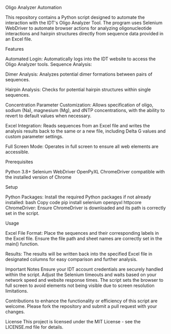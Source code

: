 Oligo Analyzer Automation

This repository contains a Python script designed to automate the interaction with the IDT's Oligo Analyzer Tool. The program uses Selenium WebDriver to automate browser actions for analyzing oligonucleotide interactions and hairpin structures directly from sequence data provided in an Excel file.

Features

Automated Login: Automatically logs into the IDT website to access the Oligo Analyzer tools.
Sequence Analysis:

Dimer Analysis: Analyzes potential dimer formations between pairs of sequences.

Hairpin Analysis: Checks for potential hairpin structures within single sequences.

Concentration Parameter Customization: Allows specification of oligo, sodium (Na), magnesium (Mg), and dNTP concentrations, with the ability to revert to default values when necessary.

Excel Integration: Reads sequences from an Excel file and writes the analysis results back to the same or a new file, including Delta G values and custom parameter settings.

Full Screen Mode: Operates in full screen to ensure all web elements are accessible.

Prerequisites

Python 3.8+
Selenium WebDriver
OpenPyXL
ChromeDriver compatible with the installed version of Chrome

Setup

Python Packages: Install the required Python packages if not already installed:
bash
Copy code
pip install selenium openpyxl httpcore
ChromeDriver: Ensure ChromeDriver is downloaded and its path is correctly set in the script.

Usage

Excel File Format:
Place the sequences and their corresponding labels in the Excel file.
Ensure the file path and sheet names are correctly set in the main() function.

Results:
The results will be written back into the specified Excel file in designated columns for easy comparison and further analysis.

Important Notes
Ensure your IDT account credentials are securely handled within the script.
Adjust the Selenium timeouts and waits based on your network speed and website response times.
The script sets the browser to full screen to avoid elements not being visible due to screen resolution limitations.


Contributions to enhance the functionality or efficiency of this script are welcome. Please fork the repository and submit a pull request with your changes.

License
This project is licensed under the MIT License - see the LICENSE.md file for details.
